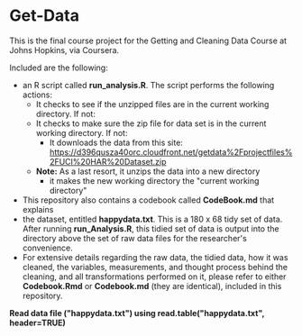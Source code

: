 # Get-Data
This is the final course project for the Getting and Cleaning Data Course at Johns Hopkins, via Coursera.

Included are the following:

* an R script called **run_analysis.R**. The script performs the following actions:
  + It checks to see if the unzipped files are in the current working directory. If not:
  + It checks to make sure the zip file for data set is in the current working directory. If not:
    + It downloads the data from this site: https://d396qusza40orc.cloudfront.net/getdata%2Fprojectfiles%2FUCI%20HAR%20Dataset.zip 
  + **Note:** As a last resort, it unzips the data into a new directory
    + it makes the new working directory the "current working directory"
* This repository also contains a codebook called **CodeBook.md** that explains 
* the dataset, entitled **happydata.txt**. This is a 180 x 68 tidy set of data. After running **run_Analysis.R**, this tidied set of data is output into the directory above the set of raw data files for the researcher's convenience.
* For extensive details regarding the raw data, the tidied data, how it was cleaned, the variables, measurements, and thought process behind the cleaning, and all transformations performed on it, please refer to either **Codebook.Rmd** or **Codebook.md** (they are identical), included in this repository. 

**Read data file ("happydata.txt") using read.table("happydata.txt", header=TRUE)**
